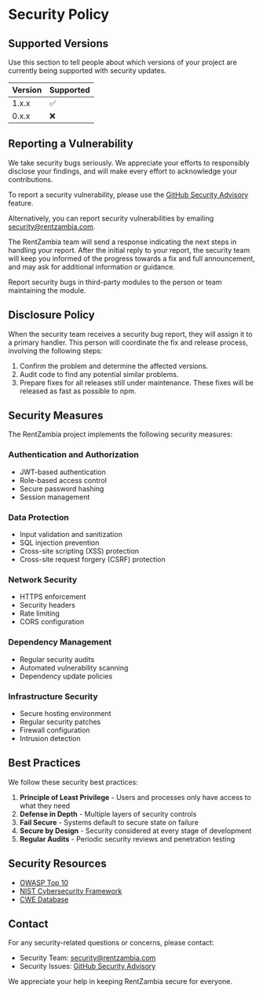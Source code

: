# Security Policy

## Supported Versions

Use this section to tell people about which versions of your project are
currently being supported with security updates.

| Version | Supported          |
| ------- | ------------------ |
| 1.x.x   | :white_check_mark: |
| 0.x.x   | :x:                |

## Reporting a Vulnerability

We take security bugs seriously. We appreciate your efforts to responsibly disclose your findings, and will make every effort to acknowledge your contributions.

To report a security vulnerability, please use the
[GitHub Security Advisory](https://github.com/yourusername/rentzambia/security/advisories/new) feature.

Alternatively, you can report security vulnerabilities by emailing [security@rentzambia.com](mailto:security@rentzambia.com).

The RentZambia team will send a response indicating the next steps in handling your report. After the initial reply to your report, the security team will
keep you informed of the progress towards a fix and full announcement, and may ask for additional information or guidance.

Report security bugs in third-party modules to the person or team maintaining
the module.

## Disclosure Policy

When the security team receives a security bug report, they will assign it to a
primary handler. This person will coordinate the fix and release process,
involving the following steps:

1. Confirm the problem and determine the affected versions.
2. Audit code to find any potential similar problems.
3. Prepare fixes for all releases still under maintenance. These fixes will be
   released as fast as possible to npm.

## Security Measures

The RentZambia project implements the following security measures:

### Authentication and Authorization
- JWT-based authentication
- Role-based access control
- Secure password hashing
- Session management

### Data Protection
- Input validation and sanitization
- SQL injection prevention
- Cross-site scripting (XSS) protection
- Cross-site request forgery (CSRF) protection

### Network Security
- HTTPS enforcement
- Security headers
- Rate limiting
- CORS configuration

### Dependency Management
- Regular security audits
- Automated vulnerability scanning
- Dependency update policies

### Infrastructure Security
- Secure hosting environment
- Regular security patches
- Firewall configuration
- Intrusion detection

## Best Practices

We follow these security best practices:

1. **Principle of Least Privilege** - Users and processes only have access to what they need
2. **Defense in Depth** - Multiple layers of security controls
3. **Fail Secure** - Systems default to secure state on failure
4. **Secure by Design** - Security considered at every stage of development
5. **Regular Audits** - Periodic security reviews and penetration testing

## Security Resources

- [OWASP Top 10](https://owasp.org/www-project-top-ten/)
- [NIST Cybersecurity Framework](https://www.nist.gov/cyberframework)
- [CWE Database](https://cwe.mitre.org/)

## Contact

For any security-related questions or concerns, please contact:

- Security Team: [security@rentzambia.com](mailto:security@rentzambia.com)
- Security Issues: [GitHub Security Advisory](https://github.com/yourusername/rentzambia/security/advisories/new)

We appreciate your help in keeping RentZambia secure for everyone.